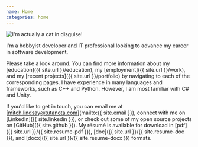 ```yaml
---
name: Home
categories: home
---
```


<img src="{{ site.url }}/{{ site.picture }}" alt="I'm actually a cat in disguise!" class="img-rounded">

I'm a hobbyist developer and IT professional looking to advance my career in
software development.

Please take a look around. You can find more information about my [education]({{ site.url }}/education),
my [employment]({{ site.url }}/work), and my [recent projects]({{ site.url }}/portfolio) by
navigating to each of the corresponding pages. I have experience in many languages and frameworks, such
as C++ and Python. However, I am most familiar with C# and Unity.

If you'd like to get in touch, you can email me at [mitch.lindsay@tutanota.com](mailto:{{ site.email }}),
connect with me on [LinkedIn]({{ site.linkedin }}), or check out some of my open source
projects on [GitHub]({{ site.github }}). My résumé is available for download in [pdf]({{ site.url }}/{{ site.resume-pdf }}),
 [doc]({{ site.url }}/{{ site.resume-doc }}), and [docx]({{ site.url }}/{{ site.resume-docx }}) formats.

